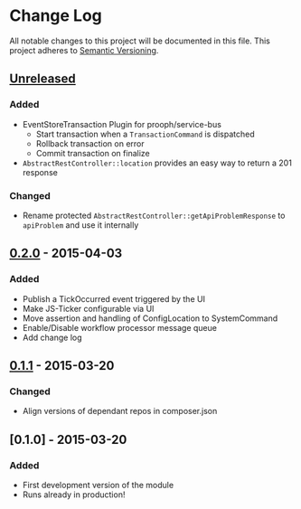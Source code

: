 # Change Log
All notable changes to this project will be documented in this file.
This project adheres to [Semantic Versioning](http://semver.org/).

## [Unreleased][unreleased]
### Added
- EventStoreTransaction Plugin for prooph/service-bus
  - Start transaction when a `TransactionCommand` is dispatched
  - Rollback transaction on error
  - Commit transaction on finalize
- `AbstractRestController::location` provides an easy way to return a 201 response

### Changed
- Rename protected `AbstractRestController::getApiProblemResponse` to `apiProblem` and use it internally


## [0.2.0] - 2015-04-03
### Added
- Publish a TickOccurred event triggered by the UI
- Make JS-Ticker configurable via UI
- Move assertion and handling of ConfigLocation to SystemCommand
- Enable/Disable workflow processor message queue
- Add change log

## [0.1.1] - 2015-03-20
### Changed
- Align versions of dependant repos in composer.json

## [0.1.0] - 2015-03-20
### Added
- First development version of the module
- Runs already in production!

[unreleased]: https://github.com/prooph/link-app-core/compare/v0.2.0...HEAD
[0.2.0]: https://github.com/prooph/link-app-core/compare/v0.1.1...v0.2.0
[0.1.1]: https://github.com/prooph/link-app-core/compare/v0.1...v0.1.1
